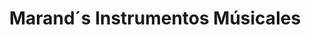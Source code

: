 ---
title: "Marand´s Instrumentos Músicales"
url: /lujan/marand-s-instrumentos-musicales/
shop: instrumento musical
---
